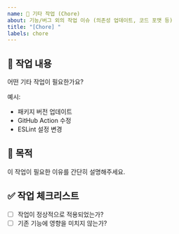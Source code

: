 ```yaml
---
name: 🧹 기타 작업 (Chore)
about: 기능/버그 외의 작업 이슈 (의존성 업데이트, 코드 포맷 등)
title: "[Chore] "
labels: chore
---
```


## 📄 작업 내용
어떤 기타 작업이 필요한가요?

예시:
- 패키지 버전 업데이트
- GitHub Action 수정
- ESLint 설정 변경

## 📌 목적
이 작업이 필요한 이유를 간단히 설명해주세요.

## ✅ 작업 체크리스트
- [ ] 작업이 정상적으로 적용되었는가?
- [ ] 기존 기능에 영향을 미치지 않는가?
